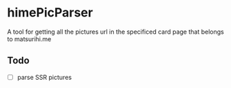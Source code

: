 # himePicParser

A tool for getting all the pictures url in the specificed card page that belongs to matsurihi.me

## Todo

- [ ] parse SSR pictures
